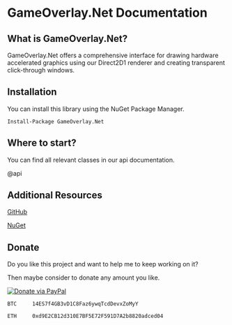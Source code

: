 # GameOverlay.Net Documentation

## What is GameOverlay.Net?

GameOverlay.Net offers a comprehensive interface for drawing hardware accelerated graphics using our Direct2D1 renderer and creating transparent click-through windows.

## Installation

You can install this library using the NuGet Package Manager.

    Install-Package GameOverlay.Net

## Where to start?

You can find all relevant classes in our api documentation.

@api

## Additional Resources

[GitHub](https://github.com/michel-pi/GameOverlay.Net "GameOverlay.Net on GitHub")

[NuGet](https://www.nuget.org/packages/GameOverlay.Net/ "GameOverlay.Net on NuGet")

## Donate

Do you like this project and want to help me to keep working on it?

Then maybe consider to donate any amount you like.

[![Donate via PayPal](https://media.wtf/assets/img/pp.gif)](https://www.paypal.com/cgi-bin/webscr?cmd=_s-xclick&hosted_button_id=YJDWMDUSM8KKQ "Donate via PayPal")

```
BTC     14ES7f4GB3vD1C8Faz6ywqTcdDevxZoMyY

ETH     0xd9E2CB12d310E7BF5E72F591D7A2b8820adced04
```
